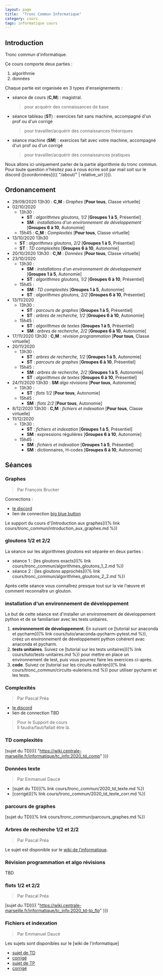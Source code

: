```yaml
---
layout: page
title:  "Tronc Commun Informatique"
category: cours
tags: informatique cours 
---
```


## Introduction

Tronc commun d'informatique. 

Ce cours comporte deux parties :
  
  1. algorithmie
  2. données

Chaque partie est organisée en 3 types d'enseignements :

  - séance de cours (**C,M**) : magistral.
    > pour acquérir  des connaissances de base
  - séance tableau (**ST**) : exercices fait sans machine, accompagné d'un prof ou d'un corrigé
    > pour travailler/acquérir des connaissances théoriques
  - séance machine (**SM**) : exercices fait avec votre machine, accompagné d'un prof ou d'un corrigé
    > pour travailler/acquérir des connaissances pratiques

Nous allons ici uniquement parler de la partie algorithmie du tronc commun. Pour toute question n'hésitez pas à nous écrire soit par mail soit sur le discord ([coordonnées]({{ "/about/" | relative_url }})).


## Ordonancement


  - 29/09/2020 13h30 : **C,M** : *Graphes* [**Pour tous**, Classe virtuelle]
  - 02/10/2020 
      - 13h30 :
        - **ST** : *algorithmes gloutons, 1/2* [**Groupes 1 à 5**, Présentiel]
        - **SM** : *installations d'un environnement de développement* [**Groupes 6 à 10**, Autonomie]
      - 15h45 : **C,M** : *Complexités* [**Pour tous**, Classe virtuelle]
  - 13/10/2020 13h30 
      - **ST** : *algorithmes gloutons, 2/2* [**Groupes 1 à 5**, Présentiel]
      - **ST** : *TD complexités* [**Groupes 6 à 10**, Autonomie]
  - 20/10/2020 13h30 : **C,M** : *Données* [**Pour tous**, Classe virtuelle]
  - 23/10/2020 
      - 13h30 :
        - **SM** : *installations d'un environnement de développement* [**Groupes 1 à 5**, Autonomie]
        - **ST** : *algorithmes gloutons, 1/2* [**Groupes 6 à 10**, Présentiel]
      - 15h45 : 
        - **SM** : *TD complexités* [**Groupes 1 à 5**, Autonomie]
        - **ST** : *algorithmes gloutons, 2/2* [**Groupes 6 à 10**, Présentiel]
  - 13/11/2020 
      - 13h30 :
        - **ST** : *parcours de graphes* [**Groupes 1 à 5**, Présentiel]
        - **ST** : *arbres de recherche, 1/2* [**Groupes 6 à 10**, Autonomie]
      - 15h45 : 
        - **ST** : *algorithmes de textes* [**Groupes 1 à 5**, Présentiel]
        - **SM** : *arbres de recherche, 2/2* [**Groupes 6 à 10**, Autonomie]
  - 17/11/2020 13h30 : **C,M** : *révision programmation* [**Pour tous**, Classe virtuelle]
  - 20/11/2020 
      - 13h30 :
        - **ST** : *arbres de recherche, 1/2* [**Groupes 1 à 5**, Autonomie]
        - **ST** : *parcours de graphes* [**Groupes 6 à 10**,  Présentiel]
      - 15h45 : 
        - **SM** : *arbres de recherche, 2/2* [**Groupes 1 à 5**, Autonomie]
        - **ST** : *algorithmes de textes* [**Groupes 6 à 10**,  Présentiel]
  - 24/11/2020 13h30 : **SM** *algo révisions* [**Pour tous**, Autonomie]
      - 13h30 :
        - **ST** : *flots 1/2* [**Pour tous**, Autonomie]
      - 15h45 : 
        - **SM** : *flots 2/2* [**Pour tous**, Autonomie]
  - 8/12/2020 13h30 : **C,M** : *fichiers et indexation* [**Pour tous**, Classe virtuelle]
  - 11/12/2020 
      - 13h30 :
        - **ST** : *fichiers et indexation* [**Groupes 1 à 5**, Présentiel]
        - **SM** : expressions régulières [**Groupes 6 à 10**, Autonomie]
      - 15h45 :
        - **SM** : *fichiers et indexation* [**Groupes 1 à 5**, Présentiel]
        - **SM** : dictionnaires, H-codes [**Groupes 6 à 10**, Autonomie]
  
        
## Séances


### Graphes

> Par François Brucker 

Connections :

  - [le discord](https://discord.gg/4UkDeAT)
  - lien de connection [big blue button](https://moodle.centrale-marseille.fr/mod/bigbluebuttonbn/view.php?id=11017) 


Le support du cours d'[Introduction aux graphes]({% link cours/tronc_commun/introduction_aux_graphes.md %})

### gloutons 1/2 et 2/2

La séance sur les algorithmes gloutons est séparée en deux parties :

  - séance 1 : [les gloutons exacts]({% link cours/tronc_commun/algorithmes_gloutons_1_2.md %})
  - séance 2 : [les gloutons approchés]({% link cours/tronc_commun/algorithmes_gloutons_2_2.md %})


Après cette séance vous connaîtrez presque tout sur la vie l'œuvre et comment reconnaître un glouton.

### installation d'un environnement de développement

Le but de cette séance est d'installer un environnement de développement python et de se familiariser avec les tests unitaires.

  1. **environnement de développement**. En suivant ce [tutorial sur anaconda et pycharm]({% link cours/tuto/anaconda-pycharm-pytest.md %}), créez un environnement de développement python cohérent avac anaconda et pycharm.
  2. **tests unitaires**. Suivez ce [tutorial sur les tests unitaires]({% link cours/tuto/tests-unitaires.md %}) pour mettre en place un environnement de test, puis vous pourrez faire les exercices ci-après.
  3. **code**. Suivez ce [tutorial sur les circuits eulérien]({% link cours/tronc_commun/circuits-euleriens.md %}) pour utiliser pycharm et les tests.

### Complexités

> Par Pascal Préa

  - [le discord](https://discord.gg/4UkDeAT)
  - lien de connection TBD

> Pour le Support de cours  
> Il faudra/faut/fallait être là.

### TD complexités

[sujet du TD]({{ "https://wiki.centrale-marseille.fr/informatique/tc_info:2020_td_comp" }})

### Données texte

> Par Emmanuel Daucé

  - [sujet du TD]({% link cours/tronc_commun/2020_td_texte.md %})
  - [corrigé]({% link cours/tronc_commun/2020_td_texte_corr.md %})

### parcours de graphes

[sujet du TD]({% link cours/tronc_commun/parcours_graphes.md %})

### Arbres de recherche 1/2 et 2/2

> Par Pascal Préa

Le sujet est disponible sur le [wiki de l'informatique](https://wiki.centrale-marseille.fr/informatique/tc_info:2020_td-tp_abr).

### Révision programmation et algo révisions

TBD

### flots 1/2 et 2/2

> Par Pascal Préa

[sujet du TD]({{ "https://wiki.centrale-marseille.fr/informatique/tc_info:2020_td-tp_flo" }})

### Fichiers et indexation 

> Par Emmanuel Daucé

Les sujets sont disponibles sur le [wiki de l'informatique]
  - [sujet de TD](https://wiki.centrale-marseille.fr/informatique/tc_info:td2)
  - [corrigé](https://wiki.centrale-marseille.fr/informatique/tc_info:corr:td2)
  - [sujet de TP](https://wiki.centrale-marseille.fr/informatique/tc_info:tp2)
  - [corrigé](https://wiki.centrale-marseille.fr/informatique/tc_info:corr:tp2)


  

